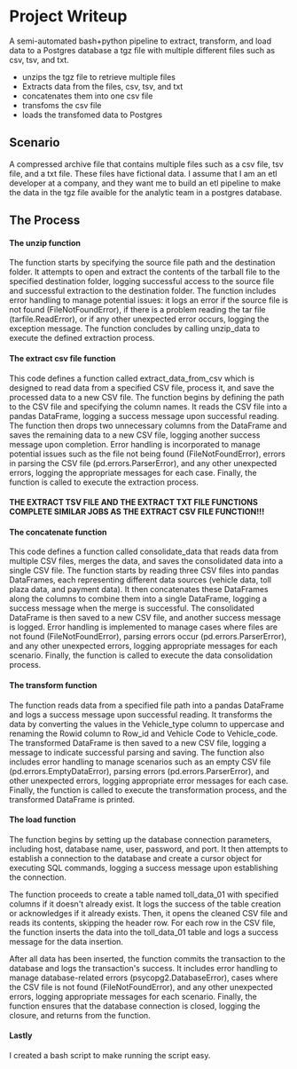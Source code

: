 # Project Writeup

A semi-automated bash+python pipeline to extract, transform, and load data to a Postgres database a tgz file with multiple different files such as csv, tsv, and txt.

- unzips the tgz file to retrieve multiple files
- Extracts data from the files, csv, tsv, and txt
- concatenates them into one csv file
- transfoms the csv file 
- loads the transfomed data to Postgres

## Scenario

A compressed archive file that contains multiple files such as a csv file, tsv file, and a txt file. These files have fictional data. I assume that I am an etl developer at a company, and they want me to build an etl pipeline to make the data in the tgz file avaible for the analytic team in a postgres database. 

## The Process

#### The unzip function
The function starts by specifying the source file path and the destination folder. It attempts to open and extract the contents of the tarball file to the specified destination folder, logging successful access to the source file and successful extraction to the destination folder. The function includes error handling to manage potential issues: it logs an error if the source file is not found (FileNotFoundError), if there is a problem reading the tar file (tarfile.ReadError), or if any other unexpected error occurs, logging the exception message. The function concludes by calling unzip_data to execute the defined extraction process.

#### The extract csv file function
This code defines a function called extract_data_from_csv which is designed to read data from a specified CSV file, process it, and save the processed data to a new CSV file. The function begins by defining the path to the CSV file and specifying the column names. It reads the CSV file into a pandas DataFrame, logging a success message upon successful reading. The function then drops two unnecessary columns from the DataFrame and saves the remaining data to a new CSV file, logging another success message upon completion. Error handling is incorporated to manage potential issues such as the file not being found (FileNotFoundError), errors in parsing the CSV file (pd.errors.ParserError), and any other unexpected errors, logging the appropriate messages for each case. Finally, the function is called to execute the extraction process.

#### THE EXTRACT TSV FILE AND THE EXTRACT TXT FILE FUNCTIONS COMPLETE SIMILAR JOBS AS THE EXTRACT CSV FILE FUNCTION!!!

#### The concatenate function
This code defines a function called consolidate_data that reads data from multiple CSV files, merges the data, and saves the consolidated data into a single CSV file. The function starts by reading three CSV files into pandas DataFrames, each representing different data sources (vehicle data, toll plaza data, and payment data). It then concatenates these DataFrames along the columns to combine them into a single DataFrame, logging a success message when the merge is successful. The consolidated DataFrame is then saved to a new CSV file, and another success message is logged. Error handling is implemented to manage cases where files are not found (FileNotFoundError), parsing errors occur (pd.errors.ParserError), and any other unexpected errors, logging appropriate messages for each scenario. Finally, the function is called to execute the data consolidation process.

#### The transform function
The function reads data from a specified file path into a pandas DataFrame and logs a success message upon successful reading. It transforms the data by converting the values in the Vehicle_type column to uppercase and renaming the Rowid column to Row_id and Vehicle Code to Vehicle_code. The transformed DataFrame is then saved to a new CSV file, logging a message to indicate successful parsing and saving. The function also includes error handling to manage scenarios such as an empty CSV file (pd.errors.EmptyDataError), parsing errors (pd.errors.ParserError), and other unexpected errors, logging appropriate error messages for each case. Finally, the function is called to execute the transformation process, and the transformed DataFrame is printed.

#### The load function
The function begins by setting up the database connection parameters, including host, database name, user, password, and port. It then attempts to establish a connection to the database and create a cursor object for executing SQL commands, logging a success message upon establishing the connection.

The function proceeds to create a table named toll_data_01 with specified columns if it doesn't already exist. It logs the success of the table creation or acknowledges if it already exists. Then, it opens the cleaned CSV file and reads its contents, skipping the header row. For each row in the CSV file, the function inserts the data into the toll_data_01 table and logs a success message for the data insertion.

After all data has been inserted, the function commits the transaction to the database and logs the transaction's success. It includes error handling to manage database-related errors (psycopg2.DatabaseError), cases where the CSV file is not found (FileNotFoundError), and any other unexpected errors, logging appropriate messages for each scenario. Finally, the function ensures that the database connection is closed, logging the closure, and returns from the function.

#### Lastly
I created a bash script to make running the script easy.